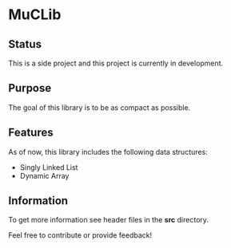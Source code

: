 # MuCLib

## Status
This is a side project and this project is currently in development.

## Purpose
The goal of this library is to be as compact as possible.

## Features
As of now, this library includes the following data structures:
- Singly Linked List
- Dynamic Array

## Information
To get more information see header files in the **src** directory.

Feel free to contribute or provide feedback!
